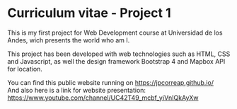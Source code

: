 # Curriculum vitae - Project 1
This is my first project for Web Development course at Universidad de los Andes, wich presents the world who am I.

This project has been developed with web technologies such as HTML, CSS and Javascript, as well the design framework Bootstrap 4 and Mapbox API for location.

You can find this public website running on https://jpcorreap.github.io/ <br />
And also here is a link for website presentation: https://www.youtube.com/channel/UC42T49_mcbf_yiVnIQkAyXw
